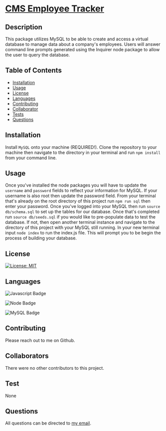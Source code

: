 # [CMS Employee Tracker](http://www.github.com/SmithBWare89/cms-employee-tracker)

## Description
This package utilizes MySQL to be able to create and access a virtual database to manage data about a company's employees. Users will answer command line prompts generated using the Inquirer node package to allow the user to query the database.

## Table of Contents
* [Installation](#installation)
* [Usage](#usage)
* [License](#license)
* [Languages](#languages)
* [Contributing](#contributing)
* [Collaborator](#collaborators)
* [Tests](#test)
* [Questions](#questions)

## Installation
Install `MySQL` onto your machine (REQUIRED!). Clone the repository to your machine then navigate to the directory in your terminal and run `npm install` from your command line.

## Usage
Once you've installed the node packages you will have to update the `username` and `password` fields to reflect your information for MySQL. If your username is also root then update the password field. From your terminal that's already on the root directory of this project run `npm run sql` then enter your password. Once you've logged into your MySQL then run `source db/schema.sql` to set up the tables for our database. Once that's completed run `source db/seeds.sql` if you would like to pre-populate data to test the database. If not, then open another terminal instance and navigate to the directory of this project with your MySQL still running. In your new terminal input `node index` to run the index.js file. This will prompt you to be begin the process of building your database.

## License
[![License: MIT](https://img.shields.io/badge/License-MIT-yellow.svg)](https://opensource.org/licenses/MIT)

## Languages
![Javascript Badge](https://img.shields.io/badge/Language-Javascript-blue)

![Node Badge](https://img.shields.io/badge/Language-Node-blue)

![MySQL Badge](https://img.shields.io/badge/Language-MySQL-blue)

## Contributing
Please reach out to me on Github.

## Collaborators
There were no other contributors to this project.

## Test
None

## Questions
All questions can be directed to [my email](Smithwrestling89@gmail.com).